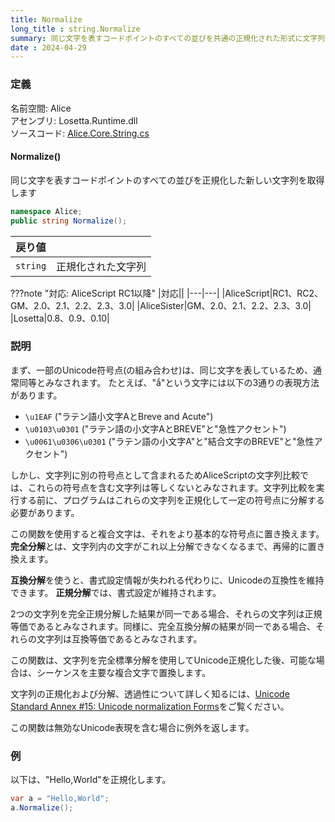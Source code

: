 ```yaml
---
title: Normalize
long_title : string.Normalize
summary: 同じ文字を表すコードポイントのすべての並びを共通の正規化された形式に文字列を変換した新しい文字列を取得します
date : 2024-04-29
---
```


### 定義
名前空間: Alice<br/>
アセンブリ: Losetta.Runtime.dll<br/>
ソースコード: [Alice.Core.String.cs](https://github.com/WSOFT-Project/Losetta/blob/master/Losetta.Runtime/Core/Extension/Alice.Core.String.cs)

#### Normalize()

同じ文字を表すコードポイントのすべての並びを正規化した新しい文字列を取得します

```cs title="AliceScript"
namespace Alice;
public string Normalize();
```

|戻り値| |
|-|-|
|`string`|正規化された文字列|

???note "対応: AliceScript RC1以降"
    |対応||
    |---|---|
    |AliceScript|RC1、RC2、GM、2.0、2.1、2.2、2.3、3.0|
    |AliceSister|GM、2.0、2.1、2.2、2.3、3.0|
    |Losetta|0.8、0.9、0.10|

### 説明

まず、一部のUnicode符号点(の組み合わせ)は、同じ文字を表しているため、通常同等とみなされます。
たとえば、"ắ"という文字には以下の3通りの表現方法があります。

- `\u1EAF` ("ラテン語小文字AとBreve and Acute")
- `\u0103\u0301` ("ラテン語の小文字AとBREVE"と"急性アクセント")
- `\u0061\u0306\u0301` ("ラテン語の小文字A"と"結合文字のBREVE"と"急性アクセント")

しかし、文字列に別の符号点として含まれるためAliceScriptの文字列比較では、これらの符号点を含む文字列は等しくないとみなされます。文字列比較を実行する前に、プログラムはこれらの文字列を正規化して一定の符号点に分解する必要があります。

この関数を使用すると複合文字は、それをより基本的な符号点に置き換えます。**完全分解**とは、文字列内の文字がこれ以上分解できなくなるまで、再帰的に置き換えます。

**互換分解**を使うと、書式設定情報が失われる代わりに、Unicodeの互換性を維持できます。
**正規分解**では、書式設定が維持されます。

2つの文字列を完全正規分解した結果が同一である場合、それらの文字列は正規等価であるとみなされます。同様に、完全互換分解の結果が同一である場合、それらの文字列は互換等価であるとみなされます。

この関数は、文字列を完全標準分解を使用してUnicode正規化した後、可能な場合は、シーケンスを主要な複合文字で置換します。

文字列の正規化および分解、透過性について詳しく知るには、[Unicode Standard Annex #15: Unicode normalization Forms](https://unicode.org/reports/tr15/)をご覧ください。

この関数は無効なUnicode表現を含む場合に例外を返します。

### 例
以下は、"Hello,World"を正規化します。

```cs title="AliceScript"
var a = "Hello,World";
a.Normalize();
```
